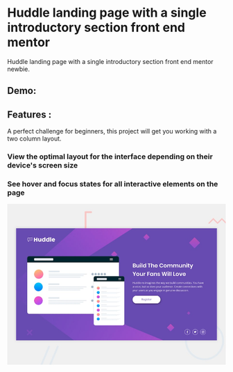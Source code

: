 # Huddle landing page with a single introductory section front end mentor

Huddle landing page with a single introductory section front end mentor newbie.

## Demo:

## Features :

A perfect challenge for beginners, this project will get you working with a two column layout.

### View the optimal layout for the interface depending on their device's screen size

### See hover and focus states for all interactive elements on the page

![Getting Startrd](./design/desktop-preview.jpg)
